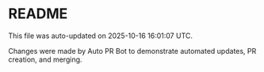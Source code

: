 # README

This file was auto-updated on 2025-10-16 16:01:07 UTC.

Changes were made by Auto PR Bot to demonstrate automated updates, PR creation, and merging.

